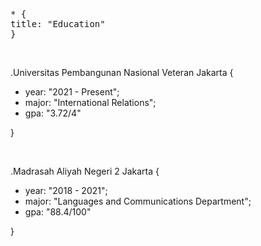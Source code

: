 <pre>
* {
title: "Education"
}
</pre>
<br>


.Universitas Pembangunan Nasional Veteran Jakarta {<br>
- year: "2021 - Present";
- major: "International Relations";
- gpa: "3.72/4"<br>

}

<br>


.Madrasah Aliyah Negeri 2 Jakarta {<br>
- year: "2018 - 2021";
- major: "Languages and Communications Department";
- gpa: "88.4/100"<br>

}

